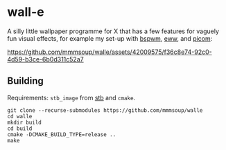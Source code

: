 # wall-e
A silly little wallpaper programme for X that has a few features for vaguely fun visual effects, for example my set-up with [bspwm](https://github.com/baskerville/bspwm/), [eww](https://github.com/elkowar/eww), and [picom](https://github.com/dccsillag/picom):

https://github.com/mmmsoup/walle/assets/42009575/f36c8e74-92c0-4d59-b3ce-6b0d311c52a7

## Building
Requirements: `stb_image` from [stb](https://github.com/nothings/stb) and `cmake`.

```shell
git clone --recurse-submodules https://github.com/mmmsoup/walle
cd walle
mkdir build
cd build
cmake -DCMAKE_BUILD_TYPE=release ..
make
```
